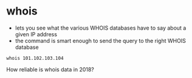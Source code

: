 # whois

- lets you see what the various WHOIS databases have to say about a given IP
  address
- the command is smart enough to send the query to the right WHOIS database

```
whois 101.102.103.104
```

How reliable is whois data in 2018?
